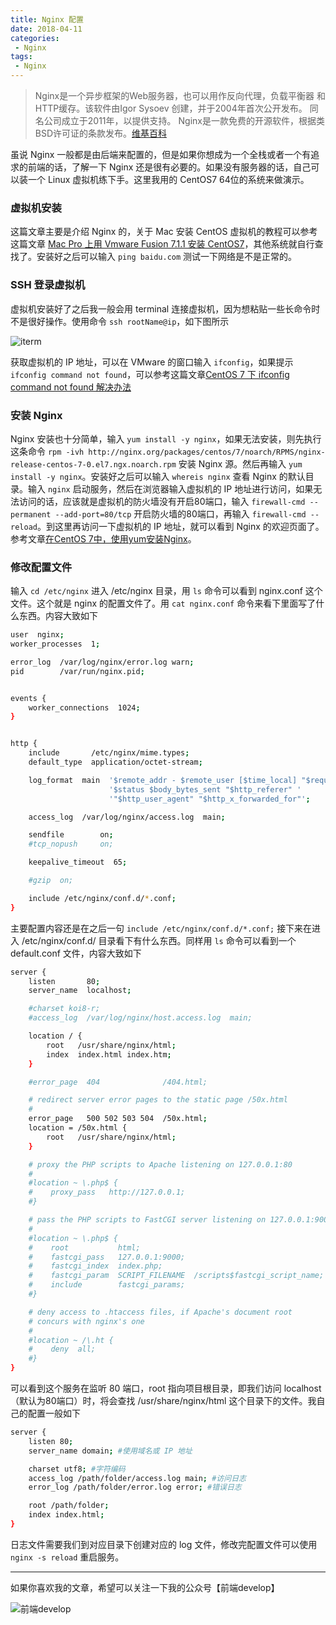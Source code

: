 ```yaml
---
title: Nginx 配置
date: 2018-04-11
categories:
 - Nginx
tags:
 - Nginx
---
```


> Nginx是一个异步框架的Web服务器，也可以用作反向代理，负载平衡器 和 HTTP缓存。该软件由Igor Sysoev 创建，并于2004年首次公开发布。 同名公司成立于2011年，以提供支持。 Nginx是一款免费的开源软件，根据类BSD许可证的条款发布。[维基百科](https://zh.wikipedia.org/zh-cn/Nginx)

虽说 Nginx 一般都是由后端来配置的，但是如果你想成为一个全栈或者一个有追求的前端的话，了解一下 Nginx 还是很有必要的。如果没有服务器的话，自己可以装一个 Linux 虚拟机练下手。这里我用的 CentOS7 64位的系统来做演示。

### 虚拟机安装

这篇文章主要是介绍 Nginx 的，关于 Mac 安装 CentOS 虚拟机的教程可以参考这篇文章 [Mac Pro 上用 Vmware Fusion 7.1.1 安装 CentOS7](https://my.oschina.net/u/563848/blog/414818)，其他系统就自行查找了。安装好之后可以输入 `ping baidu.com` 测试一下网络是不是正常的。

### SSH 登录虚拟机

虚拟机安装好了之后我一般会用 terminal 连接虚拟机，因为想粘贴一些长命令时不是很好操作。使用命令 `ssh rootName@ip`，如下图所示

![iterm](/imgs/nginx/0.png)

获取虚拟机的 IP 地址，可以在 VMware 的窗口输入 `ifconfig`，如果提示 `ifconfig command not found`，可以参考这篇文章[CentOS 7 下 ifconfig command not found 解决办法](https://my.oschina.net/u/1428349/blog/288708)

### 安装 Nginx

Nginx 安装也十分简单，输入 `yum install -y nginx`，如果无法安装，则先执行这条命令 `rpm -ivh http://nginx.org/packages/centos/7/noarch/RPMS/nginx-release-centos-7-0.el7.ngx.noarch.rpm` 安装 Nginx 源。然后再输入 `yum install -y nginx`。安装好之后可以输入 `whereis nginx` 查看 Nginx 的默认目录。输入 `nginx` 启动服务，然后在浏览器输入虚拟机的 IP 地址进行访问，如果无法访问的话，应该就是虚拟机的防火墙没有开启80端口，输入 `firewall-cmd --permanent --add-port=80/tcp` 开启防火墙的80端口，再输入 `firewall-cmd --reload`。到这里再访问一下虚拟机的 IP 地址，就可以看到 Nginx 的欢迎页面了。参考文章[在CentOS 7中，使用yum安装Nginx](http://www.itmuch.com/install/nginx-yum-install-in-centos7/)。

### 修改配置文件

输入 `cd /etc/nginx` 进入 /etc/nginx 目录，用 `ls` 命令可以看到 nginx.conf 这个文件。这个就是 nginx 的配置文件了。用 `cat nginx.conf` 命令来看下里面写了什么东西。内容大致如下

```sh
user  nginx;
worker_processes  1;

error_log  /var/log/nginx/error.log warn;
pid        /var/run/nginx.pid;


events {
    worker_connections  1024;
}


http {
    include       /etc/nginx/mime.types;
    default_type  application/octet-stream;

    log_format  main  '$remote_addr - $remote_user [$time_local] "$request" '
                      '$status $body_bytes_sent "$http_referer" '
                      '"$http_user_agent" "$http_x_forwarded_for"';

    access_log  /var/log/nginx/access.log  main;

    sendfile        on;
    #tcp_nopush     on;

    keepalive_timeout  65;

    #gzip  on;

    include /etc/nginx/conf.d/*.conf;
}
```

主要配置内容还是在之后一句 `include /etc/nginx/conf.d/*.conf;` 接下来在进入 /etc/nginx/conf.d/ 目录看下有什么东西。同样用 `ls` 命令可以看到一个 default.conf 文件，内容大致如下

```sh
server {
    listen       80;
    server_name  localhost;

    #charset koi8-r;
    #access_log  /var/log/nginx/host.access.log  main;

    location / {
        root   /usr/share/nginx/html;
        index  index.html index.htm;
    }

    #error_page  404              /404.html;

    # redirect server error pages to the static page /50x.html
    #
    error_page   500 502 503 504  /50x.html;
    location = /50x.html {
        root   /usr/share/nginx/html;
    }

    # proxy the PHP scripts to Apache listening on 127.0.0.1:80
    #
    #location ~ \.php$ {
    #    proxy_pass   http://127.0.0.1;
    #}

    # pass the PHP scripts to FastCGI server listening on 127.0.0.1:9000
    #
    #location ~ \.php$ {
    #    root           html;
    #    fastcgi_pass   127.0.0.1:9000;
    #    fastcgi_index  index.php;
    #    fastcgi_param  SCRIPT_FILENAME  /scripts$fastcgi_script_name;
    #    include        fastcgi_params;
    #}

    # deny access to .htaccess files, if Apache's document root
    # concurs with nginx's one
    #
    #location ~ /\.ht {
    #    deny  all;
    #}
}
```

可以看到这个服务在监听 80 端口，root 指向项目根目录，即我们访问 localhost （默认为80端口）时，将会查找 /usr/share/nginx/html 这个目录下的文件。我自己的配置一般如下

```sh
server {
    listen 80;
    server_name domain; #使用域名或 IP 地址

    charset utf8; #字符编码
    access_log /path/folder/access.log main; #访问日志
    error_log /path/folder/error.log error; #错误日志

    root /path/folder;
    index index.html;
}
```

日志文件需要我们到对应目录下创建对应的 log 文件，修改完配置文件可以使用 `nginx -s reload` 重启服务。

---

如果你喜欢我的文章，希望可以关注一下我的公众号【前端develop】

![前端develop](/imgs/qrcode.png)
